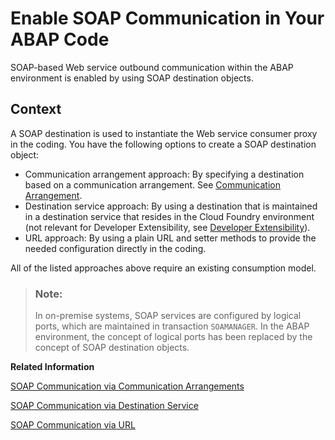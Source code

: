 <!-- loio6ab460e1a59e4890b8faa3fcc35f3343 -->

# Enable SOAP Communication in Your ABAP Code

SOAP-based Web service outbound communication within the ABAP environment is enabled by using SOAP destination objects.



<a name="loio6ab460e1a59e4890b8faa3fcc35f3343__section_tbk_413_zkb"/>

## Context

A SOAP destination is used to instantiate the Web service consumer proxy in the coding. You have the following options to create a SOAP destination object:

-   Communication arrangement approach: By specifying a destination based on a communication arrangement. See [Communication Arrangement](communication-arrangement-201de48.md).
-   Destination service approach: By using a destination that is maintained in a destination service that resides in the Cloud Foundry environment \(not relevant for Developer Extensibility, see [Developer Extensibility](https://help.sap.com/viewer/6aa39f1ac05441e5a23f484f31e477e7/latest/en-US/e1059ff581854a699f15734049f14293.html)\).
-   URL approach: By using a plain URL and setter methods to provide the needed configuration directly in the coding.

All of the listed approaches above require an existing consumption model.

> ### Note:  
> In on-premise systems, SOAP services are configured by logical ports, which are maintained in transaction `SOAMANAGER`. In the ABAP environment, the concept of logical ports has been replaced by the concept of SOAP destination objects.

**Related Information**  


[SOAP Communication via Communication Arrangements](soap-communication-via-communication-arrangements-2133e15.md "")

[SOAP Communication via Destination Service](soap-communication-via-destination-service-72bb6b5.md)

[SOAP Communication via URL](soap-communication-via-url-7e22ed9.md)

